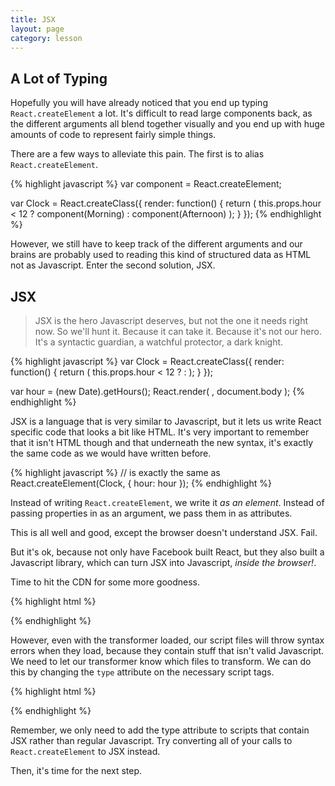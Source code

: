 ```yaml
---
title: JSX
layout: page
category: lesson
---
```


## A Lot of Typing
Hopefully you will have already noticed that you end up typing `React.createElement` a lot. It's difficult to read large components back, as the different arguments all blend together visually and you end up with huge amounts of code to represent fairly simple things.

There are a few ways to alleviate this pain. The first is to alias `React.createElement`.

{% highlight javascript %}
var component = React.createElement;

var Clock = React.createClass({
  render: function() {
    return (
      this.props.hour < 12 ? component(Morning) : component(Afternoon) 
    );
  }
});
{% endhighlight %}

However, we still have to keep track of the different arguments and our brains are probably used to reading this kind of structured data as HTML not as Javascript. Enter the second solution, JSX.

## JSX

> JSX is the hero Javascript deserves, but not the one it needs right now. So we'll hunt it. Because it can take it. Because it's not our hero. It's a syntactic guardian, a watchful protector, a dark knight.

{% highlight javascript %}
var Clock = React.createClass({
  render: function() {
    return (
      this.props.hour < 12 ? <Morning /> : <Afternoon /> 
    );
  }
});

var hour = (new Date).getHours();
React.render(
  <Clock hour={hour} />,
  document.body
);
{% endhighlight %}

JSX is a language that is very similar to Javascript, but it lets us write React specific code that looks a bit like HTML. It's very important to remember that it isn't HTML though and that underneath the new syntax, it's exactly the same code as we would have written before.

{% highlight javascript %}
<Clock hour={hour} />
// is exactly the same as
React.createElement(Clock, { hour: hour });
{% endhighlight %}

Instead of writing `React.createElement`, we write it _as an element_. Instead of passing properties in as an argument, we pass them in as attributes.

This is all well and good, except the browser doesn't understand JSX. Fail.

But it's ok, because not only have Facebook built React, but they also built a Javascript library, which can turn JSX into Javascript, _inside the browser!_.

Time to hit the CDN for some more goodness.

{% highlight html %}
<script src='https://cdnjs.cloudflare.com/ajax/libs/react/0.13.3/JSXTransformer.js'></script>
{% endhighlight %}

However, even with the transformer loaded, our script files will throw syntax errors when they load, because they contain stuff that isn't valid Javascript. We need to let our transformer know which files to transform. We can do this by changing the `type` attribute on the necessary script tags.

{% highlight html %}
<script src='app.js' type='text/jsx'></script>
{% endhighlight %}

Remember, we only need to add the type attribute to scripts that contain JSX rather than regular Javascript. Try converting all of your calls to `React.createElement` to JSX instead.

Then, it's time for the next step.

